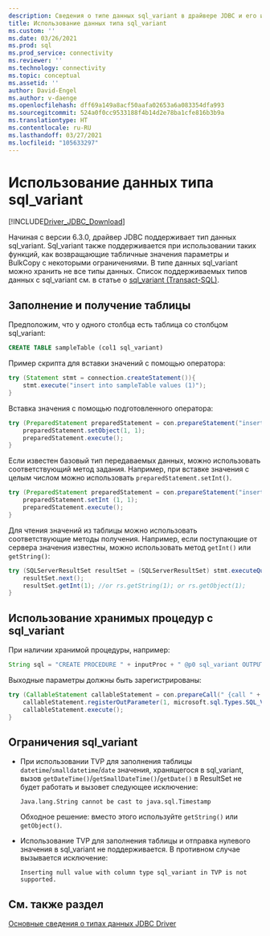 ```yaml
---
description: Сведения о типе данных sql_variant в драйвере JDBC и его использовании для поддержки параметров, возвращающих табличные значения (TVP), и операций массового копирования.
title: Использование данных типа sql_variant
ms.custom: ''
ms.date: 03/26/2021
ms.prod: sql
ms.prod_service: connectivity
ms.reviewer: ''
ms.technology: connectivity
ms.topic: conceptual
ms.assetid: ''
author: David-Engel
ms.author: v-daenge
ms.openlocfilehash: dff69a149a8acf50aafa02653a6a083354dfa993
ms.sourcegitcommit: 524a0f0cc9533188f4b14d2e78ba1cfe816b3b9a
ms.translationtype: HT
ms.contentlocale: ru-RU
ms.lasthandoff: 03/27/2021
ms.locfileid: "105633297"
---
```

# <a name="using-sql_variant-data-type"></a>Использование данных типа sql_variant

[!INCLUDE[Driver_JDBC_Download](../../includes/driver_jdbc_download.md)]

Начиная с версии 6.3.0, драйвер JDBC поддерживает тип данных sql_variant. Sql_variant также поддерживается при использовании таких функций, как возвращающие табличные значения параметры и BulkCopy с некоторыми ограничениями. В типе данных sql_variant можно хранить не все типы данных. Список поддерживаемых типов данных с sql_variant см. в статье о [sql_variant (Transact-SQL)](../../t-sql/data-types/sql-variant-transact-sql.md).

## <a name="populating-and-retrieving-a-table"></a>Заполнение и получение таблицы

Предположим, что у одного столбца есть таблица со столбцом sql_variant:

```sql
CREATE TABLE sampleTable (col1 sql_variant)
```

Пример скрипта для вставки значений с помощью оператора:

```java
try (Statement stmt = connection.createStatement()){
    stmt.execute("insert into sampleTable values (1)");
}
```

Вставка значения с помощью подготовленного оператора:

```java
try (PreparedStatement preparedStatement = con.prepareStatement("insert into sampleTable values (?)")) {
    preparedStatement.setObject(1, 1);
    preparedStatement.execute();
}
```

Если известен базовый тип передаваемых данных, можно использовать соответствующий метод задания. Например, при вставке значения с целым числом можно использовать `preparedStatement.setInt()`.

```java
try (PreparedStatement preparedStatement = con.prepareStatement("insert into table values (?)")) {
    preparedStatement.setInt (1, 1);
    preparedStatement.execute();
}
```

Для чтения значений из таблицы можно использовать соответствующие методы получения. Например, если поступающие от сервера значения известны, можно использовать метод `getInt()` или `getString()`:

```java
try (SQLServerResultSet resultSet = (SQLServerResultSet) stmt.executeQuery("select * from sampleTable ")) {
    resultSet.next();
    resultSet.getInt(1); //or rs.getString(1); or rs.getObject(1);
}
```

## <a name="using-stored-procedures-with-sql_variant"></a>Использование хранимых процедур с sql_variant

При наличии хранимой процедуры, например:

```java
String sql = "CREATE PROCEDURE " + inputProc + " @p0 sql_variant OUTPUT AS SELECT TOP 1 @p0=col1 FROM sampleTable ";
```

Выходные параметры должны быть зарегистрированы:

```java
try (CallableStatement callableStatement = con.prepareCall(" {call " + inputProc + " (?) }")) {
    callableStatement.registerOutParameter(1, microsoft.sql.Types.SQL_VARIANT);
    callableStatement.execute();
}
```

## <a name="limitations-of-sql_variant"></a>Ограничения sql_variant

- При использовании TVP для заполнения таблицы `datetime`/`smalldatetime`/`date` значения, хранящегося в sql_variant, вызов `getDateTime()`/`getSmallDateTime()`/`getDate()` в ResultSet не будет работать и вызовет следующее исключение:

    `Java.lang.String cannot be cast to java.sql.Timestamp`

    Обходное решение: вместо этого используйте `getString()` или `getObject()`.

- Использование TVP для заполнения таблицы и отправка нулевого значения в sql_variant не поддерживается. В противном случае вызывается исключение:

    `Inserting null value with column type sql_variant in TVP is not supported.`

## <a name="see-also"></a>См. также раздел

[Основные сведения о типах данных JDBC Driver](understanding-the-jdbc-driver-data-types.md)
